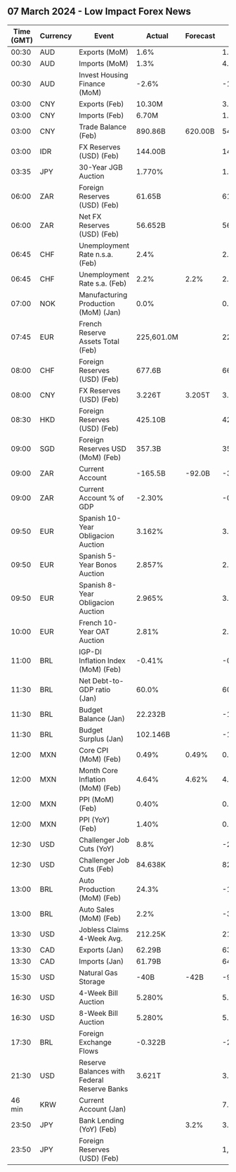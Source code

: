 ## 07 March 2024 - Low Impact Forex News

| Time (GMT) | Currency | Event | Actual | Forecast | Previous |
|------|----------|-------|--------|----------|----------|
| 00:30 | AUD | Exports (MoM) | 1.6% |  | 1.5% |
| 00:30 | AUD | Imports (MoM) | 1.3% |  | 4.0% |
| 00:30 | AUD | Invest Housing Finance (MoM) | -2.6% |  | -1.3% |
| 03:00 | CNY | Exports (Feb) | 10.30M |  | 3.80M |
| 03:00 | CNY | Imports (Feb) | 6.70M |  | 1.60M |
| 03:00 | CNY | Trade Balance (Feb) | 890.86B | 620.00B | 540.90B |
| 03:00 | IDR | FX Reserves (USD) (Feb) | 144.00B |  | 145.10B |
| 03:35 | JPY | 30-Year JGB Auction | 1.770% |  | 1.791% |
| 06:00 | ZAR | Foreign Reserves (USD) (Feb) | 61.65B |  | 61.19B |
| 06:00 | ZAR | Net FX Reserves (USD) (Feb) | 56.652B |  | 56.662B |
| 06:45 | CHF | Unemployment Rate n.s.a. (Feb) | 2.4% |  | 2.5% |
| 06:45 | CHF | Unemployment Rate s.a. (Feb) | 2.2% | 2.2% | 2.2% |
| 07:00 | NOK | Manufacturing Production (MoM) (Jan) | 0.0% |  | 0.3% |
| 07:45 | EUR | French Reserve Assets Total (Feb) | 225,601.0M |  | 226,483.0M |
| 08:00 | CHF | Foreign Reserves (USD) (Feb) | 677.6B |  | 662.2B |
| 08:00 | CNY | FX Reserves (USD) (Feb) | 3.226T | 3.205T | 3.219T |
| 08:30 | HKD | Foreign Reserves (USD) (Feb) | 425.10B |  | 423.10B |
| 09:00 | SGD | Foreign Reserves USD (MoM) (Feb) | 357.3B |  | 357.8B |
| 09:00 | ZAR | Current Account | -165.5B | -92.0B | -34.4B |
| 09:00 | ZAR | Current Account % of GDP | -2.30% |  | -0.50% |
| 09:50 | EUR | Spanish 10-Year Obligacion Auction | 3.162% |  | 3.170% |
| 09:50 | EUR | Spanish 5-Year Bonos Auction | 2.857% |  | 2.873% |
| 09:50 | EUR | Spanish 8-Year Obligacion Auction | 2.965% |  | 3.582% |
| 10:00 | EUR | French 10-Year OAT Auction | 2.81% |  | 2.70% |
| 11:00 | BRL | IGP-DI Inflation Index (MoM) (Feb) | -0.41% |  | -0.27% |
| 11:30 | BRL | Net Debt-to-GDP ratio (Jan) | 60.0% |  | 60.8% |
| 11:30 | BRL | Budget Balance (Jan) | 22.232B |  | -193.430B |
| 11:30 | BRL | Budget Surplus (Jan) | 102.146B |  | -129.573B |
| 12:00 | MXN | Core CPI (MoM) (Feb) | 0.49% | 0.49% | 0.40% |
| 12:00 | MXN | Month Core Inflation (MoM) (Feb) | 4.64% | 4.62% | 4.76% |
| 12:00 | MXN | PPI (MoM) (Feb) | 0.40% |  | 0.40% |
| 12:00 | MXN | PPI (YoY) (Feb) | 1.40% |  | 0.90% |
| 12:30 | USD | Challenger Job Cuts (YoY) | 8.8% |  | -20.0% |
| 12:30 | USD | Challenger Job Cuts (Feb) | 84.638K |  | 82.307K |
| 13:00 | BRL | Auto Production (MoM) (Feb) | 24.3% |  | -11.0% |
| 13:00 | BRL | Auto Sales (MoM) (Feb) | 2.2% |  | -34.9% |
| 13:30 | USD | Jobless Claims 4-Week Avg. | 212.25K |  | 213.00K |
| 13:30 | CAD | Exports (Jan) | 62.29B |  | 63.37B |
| 13:30 | CAD | Imports (Jan) | 61.79B |  | 64.24B |
| 15:30 | USD | Natural Gas Storage | -40B | -42B | -96B |
| 16:30 | USD | 4-Week Bill Auction | 5.280% |  | 5.285% |
| 16:30 | USD | 8-Week Bill Auction | 5.280% |  | 5.285% |
| 17:30 | BRL | Foreign Exchange Flows | -0.322B |  | -2.534B |
| 21:30 | USD | Reserve Balances with Federal Reserve Banks | 3.621T |  | 3.541T |
| 46 min | KRW | Current Account (Jan) |  |  | 7.41B |
| 23:50 | JPY | Bank Lending (YoY) (Feb) |  | 3.2% | 3.1% |
| 23:50 | JPY | Foreign Reserves (USD) (Feb) |  |  | 1,291.8B |

